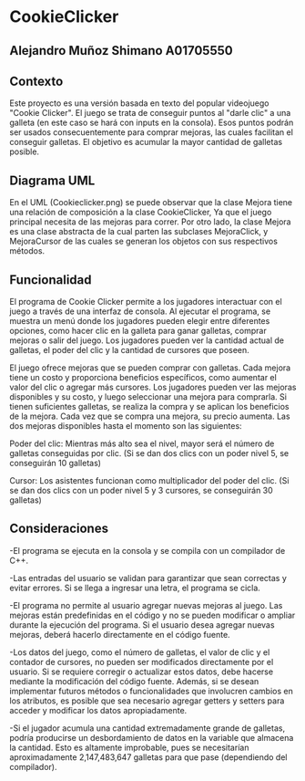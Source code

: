 # CookieClicker
## Alejandro Muñoz Shimano A01705550

## Contexto
Este proyecto es una versión basada en texto del popular videojuego "Cookie Clicker". El juego se trata de conseguir puntos al "darle clic" a una galleta (en este caso se hará con inputs en la consola). Esos puntos podrán ser usados consecuentemente para comprar mejoras, las cuales facilitan el conseguir galletas. El objetivo es acumular la mayor cantidad de galletas posible.

## Diagrama UML
En el UML (Cookieclicker.png) se puede observar que la clase Mejora tiene una relación de composición a la clase CookieClicker, Ya que el juego principal necesita de las mejoras para correr. Por otro lado, la clase Mejora es una clase abstracta de la cual parten las subclases MejoraClick, y MejoraCursor de las cuales se generan los objetos con sus respectivos métodos.

## Funcionalidad
El programa de Cookie Clicker permite a los jugadores interactuar con el juego a través de una interfaz de consola. Al ejecutar el programa, se muestra un menú donde los jugadores pueden elegir entre diferentes opciones, como hacer clic en la galleta para ganar galletas, comprar mejoras o salir del juego. Los jugadores pueden ver la cantidad actual de galletas, el poder del clic y la cantidad de cursores que poseen.

El juego ofrece mejoras que se pueden comprar con galletas. Cada mejora tiene un costo y proporciona beneficios específicos, como aumentar el valor del clic o agregar más cursores. Los jugadores pueden ver las mejoras disponibles y su costo, y luego seleccionar una mejora para comprarla. Si tienen suficientes galletas, se realiza la compra y se aplican los beneficios de la mejora. Cada vez que se compra una mejora, su precio aumenta. Las dos mejoras disponibles hasta el momento son las siguientes:

Poder del clic: Mientras más alto sea el nivel, mayor será el número de galletas conseguidas por clic. (Si se dan dos clics con un poder nivel 5, se conseguirán 10 galletas)

Cursor: Los asistentes funcionan como multiplicador del poder del clic. (Si se dan dos clics con un poder nivel 5 y 3 cursores, se conseguirán 30 galletas)

## Consideraciones

-El programa se ejecuta en la consola y se compila con un compilador de C++.

-Las entradas del usuario se validan para garantizar que sean correctas y evitar errores. Si se llega a ingresar una letra, el programa se cicla.

-El programa no permite al usuario agregar nuevas mejoras al juego. Las mejoras están predefinidas en el código y no se pueden modificar o ampliar durante la ejecución del programa. Si el usuario desea agregar nuevas mejoras, deberá hacerlo directamente en el código fuente.

-Los datos del juego, como el número de galletas, el valor de clic y el contador de cursores, no pueden ser modificados directamente por el usuario. Si se requiere corregir o actualizar estos datos, debe hacerse mediante la modificación del código fuente. Además, si se desean implementar futuros métodos o funcionalidades que involucren cambios en los atributos, es posible que sea necesario agregar getters y setters para acceder y modificar los datos apropiadamente.

-Si el jugador acumula una cantidad extremadamente grande de galletas, podría producirse un desbordamiento de datos en la variable que almacena la cantidad. Esto es altamente improbable, pues se necesitarían aproximadamente 2,147,483,647 galletas para que pase (dependiendo del compilador).
